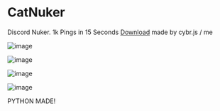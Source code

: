 # CatNuker

Discord Nuker. 1k Pings in 15 Seconds
[Download](https://github.com/cybr000/catnuker/releases/download/tag/catnuker.py)
 made by cybr.js / me
         

![image](https://github.com/user-attachments/assets/e7ec80a1-7644-4234-84ca-b25f1720163b)
 
![image](https://github.com/user-attachments/assets/d1440ec7-a001-4d7b-a3ad-04ef3bf020e9)

![image](https://github.com/user-attachments/assets/7f040f7c-3b4e-4360-815c-1202085d2abf)

![image](https://github.com/user-attachments/assets/f1252608-39c6-4203-ade5-e83c6ca0a193)

PYTHON MADE!
